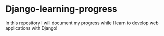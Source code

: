 # Django-learning-progress
In this repository I will document my progress while I learn to develop web applications with Django!
